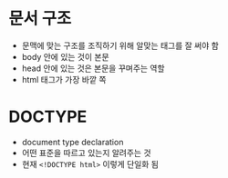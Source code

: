 # 문서 구조

- 문맥에 맞는 구조를 조직하기 위해 알맞는 태그를 잘 써야 함
- body 안에 있는 것이 본문
- head 안에 있는 것은 본문을 꾸며주는 역할
- html 태그가 가장 바깥 쪽

# DOCTYPE

- document type declaration
- 어떤 표준을 따르고 있는지 알려주는 것
- 현재 `<!DOCTYPE html>` 이렇게 단일화 됨
